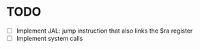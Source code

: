 # TODO

- [ ] Implement JAL: jump instruction that also links the $ra register
- [ ] Implement system calls
